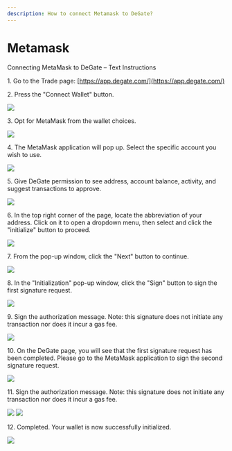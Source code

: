 ```yaml
---
description: How to connect Metamask to DeGate?
---
```


# Metamask

Connecting MetaMask to DeGate – Text Instructions

1\.  Go to the Trade page: [https://app.degate.com/](https://app.degate.com/)

2\.  Press the "Connect Wallet" button.

![](https://confluence.inner-bihu.com/download/attachments/100275162/metamask\_2.png?version=1\&modificationDate=1718953008000\&api=v2)

3\.  Opt for MetaMask from the wallet choices.

![](https://confluence.inner-bihu.com/download/attachments/100275162/metamask\_3.png?version=1\&modificationDate=1718953010000\&api=v2)

4\.  The MetaMask application will pop up. Select the specific account you wish to use.

![](https://confluence.inner-bihu.com/download/attachments/100275162/metamask\_4.png?version=1\&modificationDate=1718963982000\&api=v2)

5\.  Give DeGate permission to see address, account balance, activity, and suggest transactions to approve.

![](https://confluence.inner-bihu.com/download/attachments/100275162/metamask\_5.png?version=1\&modificationDate=1718963982000\&api=v2)

6\.  In the top right corner of the page, locate the abbreviation of your address. Click on it to open a dropdown menu, then select and click the "initialize" button to proceed.

![](https://confluence.inner-bihu.com/download/attachments/100275162/metamask\_6.png?version=1\&modificationDate=1718952839000\&api=v2)

7\.  From the pop-up window, click the "Next" button to continue.

![](https://confluence.inner-bihu.com/download/attachments/100275162/metamask\_7.png?version=1\&modificationDate=1718952841000\&api=v2)

8\.  In the "Initialization" pop-up window, click the "Sign" button to sign the first signature request.

![](https://confluence.inner-bihu.com/download/attachments/100275162/metamask\_8.png?version=1\&modificationDate=1718952843000\&api=v2)

9\.  Sign the authorization message. Note: this signature does not initiate any transaction nor does it incur a gas fee.

![](https://confluence.inner-bihu.com/download/attachments/100275162/metamask\_9.png?version=1\&modificationDate=1718963983000\&api=v2)

10\.  On the DeGate page, you will see that the first signature request has been completed. Please go to the MetaMask application to sign the second signature request.

![](https://confluence.inner-bihu.com/download/attachments/100275162/metamask\_10.png?version=1\&modificationDate=1718952845000\&api=v2)

11\.  Sign the authorization message. Note: this signature does not initiate any transaction nor does it incur a gas fee.

&#x20;![](https://confluence.inner-bihu.com/download/attachments/100275162/metamask\_11\_1.png?version=1\&modificationDate=1718963983000\&api=v2)  ![](https://confluence.inner-bihu.com/download/attachments/100275162/metamask\_11\_2.png?version=1\&modificationDate=1718963984000\&api=v2)

12\.  Completed. Your wallet is now successfully initialized.

![](https://confluence.inner-bihu.com/download/attachments/100275162/metamask\_12.png?version=1\&modificationDate=1718963469000\&api=v2)
